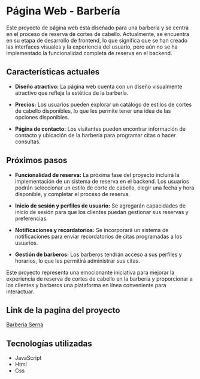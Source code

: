 # Página Web - Barbería

Este proyecto de página web está diseñado para una barbería y se centra en el proceso de reserva de cortes de cabello. Actualmente, se encuentra en su etapa de desarrollo de frontend, lo que significa que se han creado las interfaces visuales y la experiencia del usuario, pero aún no se ha implementado la funcionalidad completa de reserva en el backend.

## Características actuales

- **Diseño atractivo:** La página web cuenta con un diseño visualmente atractivo que refleja la estética de la barbería.

- **Precios:** Los usuarios pueden explorar un catálogo de estilos de cortes de cabello disponibles, lo que les permite tener una idea de las opciones disponibles.


- **Página de contacto:** Los visitantes pueden encontrar información de contacto y ubicación de la barbería para programar citas o hacer consultas.

## Próximos pasos

- **Funcionalidad de reserva:** La próxima fase del proyecto incluirá la implementación de un sistema de reserva en el backend. Los usuarios podrán seleccionar un estilo de corte de cabello, elegir una fecha y hora disponible, y completar el proceso de reserva.

- **Inicio de sesión y perfiles de usuario:** Se agregarán capacidades de inicio de sesión para que los clientes puedan gestionar sus reservas y preferencias.

- **Notificaciones y recordatorios:** Se incorporará un sistema de notificaciones para enviar recordatorios de citas programadas a los usuarios.

- **Gestión de barberos:** Los barberos tendrán acceso a sus perfiles y horarios, lo que les permitirá administrar sus citas.

Este proyecto representa una emocionante iniciativa para mejorar la experiencia de reserva de cortes de cabello en la barbería y proporcionar a los clientes y barberos una plataforma en línea conveniente para interactuar.

## Link de la pagina del proyecto
[Barberia Serna](https://keevdev.github.io/PaginaWeb-barberia/)

## Tecnologías utilizadas

- JavaScript
- Html
- Css



